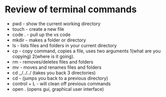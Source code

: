 # Review of terminal commands
- pwd - show the current working directory
- touch - create a new file 
- code . - pull up the vs code
- mkdir - makes a folder or directory
- ls - lists files and folders in your current directory
- cp - copy command, copies a file, uses two arguments 1(what are you copying) 2(where is it going).
- rm - removes/deletes files and folders
- mv - moves and renames files and folders
- cd ,,/../../ (takes you back 3 directories)
- cd - (jumps you back to a previous directory)
- control + L - will clean off previous commands
- open . (opens gui, graphical user interface)
